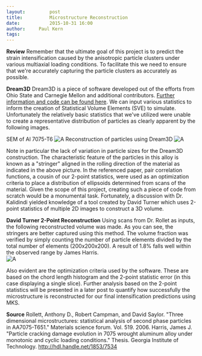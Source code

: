 ```yaml
---
layout:     	post
title:      	Microstructure Reconstruction
date:       	2015-10-31 16:00
author:     Paul Kern
tags:         
---
```

<!-- Start Writing Below in Markdown -->
**Review**
Remember that the ultimate goal of this project is to predict the strain intensification caused by the anisotropic particle clusters under various multiaxial loading conditions.
To facilitate this we need to ensure that we're accurately capturing the particle clusters as accurately as possible.

**Dream3D**
Dream3D is a piece of software developed out of the efforts from Ohio State and Carnegie Mellon and additional contributors. [Further information and code can be found here](http://dream3d.bluequartz.net).
We can input various statistics to inform the creation of Statistical Volume Elements (SVE) to simulate. Unfortunately the relatively basic statistics that we've utilized were unable to create a representative distribution of particles as clearly apparent by the following images.

SEM of Al 7075-T6
![A](/MIC-AL7075-PARTICLES/img/L-S.png)
Reconstruction of particles using Dream3D
![A](/MIC-AL7075-PARTICLES/img/Presentation_Images/Particles_D3D.png)

Note in particular the lack of variation in particle sizes for the Dream3D construction. The characteristic feature of the particles in this alloy is known as a "stringer" aligned in the rolling direction of the material as indicated in the above picture.
In the referenced paper, pair correlation functions, a cousin of our 2-point statistics, were used as an optimization criteria to place a distribution of ellipsoids determined from scans of the material. Given the scope of this project, creating such a piece of code from scratch would be a monumental task.
Fortunately, a discussion with Dr. Kalidindi yielded knowledge of a tool created by David Turner which uses 2-point statistics of multiple 2D images to construct a 3D volume.

**David Turner 2-Point Reconstruction**
Using scans from Dr. Rollet as inputs, the following reconstructed volume was made.
As you can see, the stringers are better captured using this method. The volume fraction was verified by simply counting the number of particle elements divided by the total number of elements (200x200x200).
A result of 1.8% falls well within the observed range by James Harris.  
![A](/MIC-AL7075-PARTICLES/img/3D_reconstruction.png)

Also evident are the optimization criteria used by the software. These are based on the chord length histogram and the 2-point statistic error (in this case displaying a single slice).
Further analysis based on the 2-point statistics will be presented in a later post to quantify how successfully the microstructure is reconstructed for our final intensification predictions using MKS.

**Source**
Rollett, Anthony D., Robert Campman, and David Saylor. "Three dimensional microstructures: statistical analysis of second phase particles in AA7075-T651." Materials science forum. Vol. 519. 2006.
Harris, James J. "Particle cracking damage evolution in 7075 wrought aluminum alloy under monotonic and cyclic loading conditions." Thesis. Georgia Institute of Technology. http://hdl.handle.net/1853/7534
